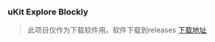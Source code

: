 ### uKit Explore Blockly
> 此项目仅作为下载软件用。软件下载到releases
[下载地址](https://github.com/UBTEDU/uKit-Explore-Blockly/releases)
